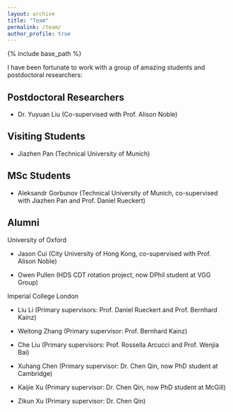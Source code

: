 ```yaml
---
layout: archive
title: "Team"
permalink: /team/
author_profile: true
---
```


{% include base_path %}

I have been fortunate to work with a group of amazing students and postdoctoral researchers:

Postdoctoral Researchers
---

- Dr. Yuyuan Liu (Co-supervised with Prof. Alison Noble)

Visiting Students
---

- Jiazhen Pan (Technical University of Munich)

MSc Students
---

- Aleksandr Gorbunov (Technical University of Munich, co-supervised with Jiazhen Pan and Prof. Daniel Rueckert)

Alumni
---

University of Oxford

- Jason Cui (City University of Hong Kong, co-supervised with Prof. Alison Noble)

- Owen Pullen (HDS CDT rotation project, now DPhil student at VGG Group) 

Imperial College London

- Liu Li (Primary supervisors: Prof. Daniel Rueckert and Prof. Bernhard Kainz)

- Weitong Zhang (Primary supervisor: Prof. Bernhard Kainz)

- Che Liu (Primary supervisors: Prof. Rossella Arcucci and Prof. Wenjia Bai)

- Xuhang Chen (Primary supervisor: Dr. Chen Qin, now PhD student at Cambridge)

- Kaijie Xu (Primary supervisor: Dr. Chen Qin, now PhD student at McGill)

- Zikun Xu (Primary supervisor: Dr. Chen Qin)




<br />
